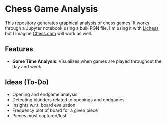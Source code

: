 # Chess Game Analysis

This repository generates graphical analysis of chess games.
It works through a Jupyter notebook using a bulk PGN file.
I'm using it with [Lichess](https://lichess.org/) but I imagine [Chess.com](https://www.chess.com/) will work as well.

## Features

- **Game Time Analysis**: Visualizes when games are played throughout the day and week

## Ideas (To-Do)

- Opening and endgame analysis
- Detecting blunders related to openings and endgames 
- Insights w.r.t. board evaluation
- Frequency plot of board for a given piece
- Pieces most captured/lost
